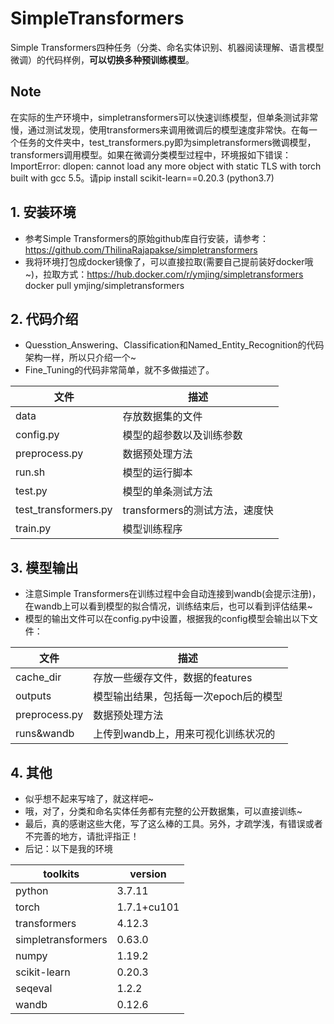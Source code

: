 # SimpleTransformers
Simple Transformers四种任务（分类、命名实体识别、机器阅读理解、语言模型微调）的代码样例，**可以切换多种预训练模型**。

## Note
在实际的生产环境中，simpletransformers可以快速训练模型，但单条测试非常慢，通过测试发现，使用transformers来调用微调后的模型速度非常快。在每一个任务的文件夹中，test_transformers.py即为simpletransformers微调模型，transformers调用模型。如果在微调分类模型过程中，环境报如下错误：ImportError: dlopen: cannot load any more object with static TLS with torch built with gcc 5.5。请pip install scikit-learn==0.20.3 (python3.7)

## 1. 安装环境
* 参考Simple Transformers的原始github库自行安装，请参考：<https://github.com/ThilinaRajapakse/simpletransformers>
* 我将环境打包成docker镜像了，可以直接拉取(需要自己提前装好docker哦~)，拉取方式：<https://hub.docker.com/r/ymjing/simpletransformers> docker pull ymjing/simpletransformers

## 2. 代码介绍
* Quesstion_Answering、Classification和Named_Entity_Recognition的代码架构一样，所以只介绍一个~
* Fine_Tuning的代码非常简单，就不多做描述了。

|文件|描述|
|-|-|
|data|存放数据集的文件|
|config.py|模型的超参数以及训练参数|
|preprocess.py|数据预处理方法|
|run.sh|模型的运行脚本|
|test.py|模型的单条测试方法|
|test_transformers.py|transformers的测试方法，速度快|
|train.py|模型训练程序|

## 3. 模型输出
* 注意Simple Transformers在训练过程中会自动连接到wandb(会提示注册)，在wandb上可以看到模型的拟合情况，训练结束后，也可以看到评估结果~
* 模型的输出文件可以在config.py中设置，根据我的config模型会输出以下文件：

|文件|描述|
|-|-|
|cache_dir|存放一些缓存文件，数据的features|
|outputs|模型输出结果，包括每一次epoch后的模型|
|preprocess.py|数据预处理方法|
|runs&wandb|上传到wandb上，用来可视化训练状况的|

## 4. 其他
* 似乎想不起来写啥了，就这样吧~
* 哦，对了，分类和命名实体任务都有完整的公开数据集，可以直接训练~
* 最后，真的感谢这些大佬，写了这么棒的工具。另外，才疏学浅，有错误或者不完善的地方，请批评指正！
* 后记：以下是我的环境

|toolkits|version|
|-|-|
|python|3.7.11|
|torch|1.7.1+cu101|
|transformers|4.12.3|
|simpletransformers|0.63.0|
|numpy|1.19.2|
|scikit-learn|0.20.3|
|seqeval|1.2.2|
|wandb|0.12.6|


